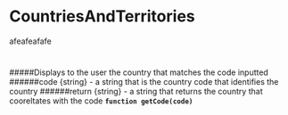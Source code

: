 # CountriesAndTerritories
afeafeafafe
#
#####Displays to the user the country that matches the code inputted
######code {string} - a string that is the country code that identifies the country
######return {string} - a string that returns the country that cooreltates with the code
**`function getCode(code)`**




